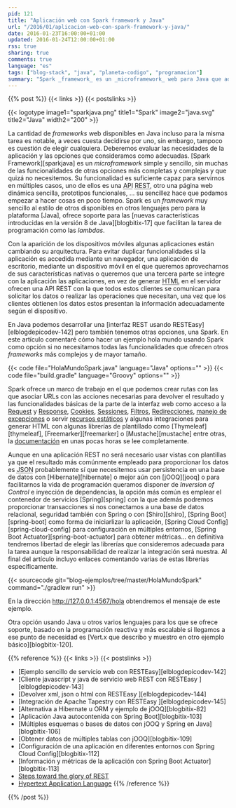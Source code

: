 ```yaml
---
pid: 121
title: "Aplicación web con Spark framework y Java"
url: "/2016/01/aplicacion-web-con-spark-framework-y-java/"
date: 2016-01-23T16:00:00+01:00
updated: 2016-01-24T12:00:00+01:00
rss: true
sharing: true
comments: true
language: "es"
tags: ["blog-stack", "java", "planeta-codigo", "programacion"]
summary: "Spark _framework_ es un _microframework_ web para Java que además hace uso de las novedades introducidas en la versión 8 del lenguaje. Para una aplicación no compleja o de un tamaño reducido permite desarrollar con su sencillez la funcionalidad de la aplicación inmediatamente y una arquitectura liviana."
---
```


{{% post %}}
{{< links >}}
{{< postslinks >}}

{{< logotype image1="sparkjava.png" title1="Spark" image2="java.svg" title2="Java" width2="200" >}}

La cantidad de _frameworks_ web disponibles en Java incluso para la misma tarea es notable, a veces cuesta decidirse por uno, sin embargo, tampoco es cuestión de elegir cualquiera. Deberemos evaluar las necesidades de la aplicación y las opciones que consideramos como adecuadas. [Spark Framework][sparkjava] es un _microframework_ simple y sencillo, sin muchas de las funcionalidades de otras opciones más completas y complejas y que quizá no necesitemos. Su funcionalidad es suficiente capaz para servirnos en múltiples casos, uno de ellos es una <abbr title="Application Programming Interface">API</abbr> <abbr title="Representational State Transfer">REST</abbr>, otro una página web dinámica sencilla, prototipos funcionales, ... su sencillez hace que podamos empezar a hacer cosas en poco tiempo. Spark es un _framework_ muy sencillo al estilo de otros disponibles en otros lenguajes pero para la plataforma [Java], ofrece soporte para las [nuevas características introducidas en la versión 8 de Java][blogbitix-17] que facilitan la tarea de programación como las _lambdas_.

Con la aparición de los dispositivos móviles algunas aplicaciones están cambiando su arquitectura. Para evitar duplicar funcionalidades si la aplicación es accedida mediante un navegador, una aplicación de escritorio, mediante un dispositivo móvil en el que queremos aprovecharnos de sus características nativas o queremos que una tercera parte se integre con la aplicación las aplicaciones, en vez de generar <abbr title="HyperText Markup Language">HTML</abbr> en el servidor ofrecen una API REST con la que todos estos clientes se comunican para solicitar los datos o realizar las operaciones que necesitan, una vez que los clientes obtienen los datos estos presentan la información adecuadamente según el dispositivo.

En Java podemos desarrollar una [interfaz REST usando RESTEasy][elblogdepicodev-142] pero también tenemos otras opciones, una Spark. En este artículo comentaré cómo hacer un ejemplo hola mundo usando Spark como opción si no necesitamos todas las funcionalidades que ofrecen otros _frameworks_ más complejos y de mayor tamaño.

{{< code file="HolaMundoSpark.java" language="Java" options="" >}}
{{< code file="build.gradle" language="Groovy" options="" >}}

Spark ofrece un marco de trabajo en el que podemos crear rutas con las que asociar URLs con las acciones necesarias para devolver el resultado y las funcionalidades básicas de la parte de la interfaz web como acceso a la [Request](http://sparkjava.com/documentation.html#request) y [Response](http://sparkjava.com/documentation.html#response), [Cookies](http://sparkjava.com/documentation.html#cookies), [Sessiones](http://sparkjava.com/documentation.html#sessions), [Filtros](http://sparkjava.com/documentation.html#filters), [Redirecciones](http://sparkjava.com/documentation.html#redirects), [manejo de excepciones](http://sparkjava.com/documentation.html#exception-mapping) o servir [recursos estáticos](http://sparkjava.com/documentation.html#static-files) y algunas integraciones para generar HTML con algunas librerías de plantillado como [Thymeleaf][thymeleaf], [Freemarker][freemarker] o [Mustache][mustache] entre otras, la [documentación](http://sparkjava.com/documentation.html) en unas pocas horas se lee completamente.

Aunque en una aplicación REST no será necesario usar vistas con plantillas ya que el resultado más comúnmente empleado para proporcionar los datos es <abbr title="JavaScript Object Notation">JSON</abbr> probablemente sí que necesitemos usar persistencia en una base de datos con [Hibernate][hibernate] o mejor aún con [jOOQ][jooq] o para facilitarnos la vida de programación queramos disponer de _Inversion of Control_ e inyección de dependencias, la opción más común es emplear el contenedor de servicios [Spring][spring] con la que además podremos proporcionar transacciones si nos conectamos a una base de datos relacional, seguridad también con Spring o con [Shiro][shiro], [Spring Boot][spring-boot] como forma de iniciarlizar la aplicación, [Spring Cloud Config][spring-cloud-config] para configuración en múltiples entornos, [Spring Boot Actuator][spring-boot-actuator] para obtener métricas... en definitiva tendremos libertad de elegir las librerías que consideremos adecuada para la tarea aunque la responsabilidad de realizar la integración será nuestra. Al final del artículo incluyo enlaces comentando varias de estas librerías específicamente.

{{< sourcecode git="blog-ejemplos/tree/master/HolaMundoSpark" command="./gradlew run" >}}

En la dirección http://127.0.0.1:4567/hola obtendremos el mensaje de este ejemplo.

Otra opción usando Java u otros varios lenguajes para los que se ofrece soporte, basado en la programación reactiva y más escalable si llegamos a ese punto de necesidad es [Vert.x que describo y muestro en otro ejemplo básico][blogbitix-120].

{{% reference %}}
{{< links >}}
{{< postslinks >}}
* [Ejemplo sencillo de servicio web con RESTEasy][elblogdepicodev-142]
* [Cliente javascript y java de servicio web REST con RESTEasy ][elblogdepicodev-143]
* [Devolver xml, json o html con RESTEasy ][elblogdepicodev-144]
* [Integración de Apache Tapestry con RESTEasy ][elblogdepicodev-145]
* [Alternativa a Hibernate u ORM y ejemplo de jOOQ][blogbitix-82]
* [Aplicación Java autocontenida con Spring Boot][blogbitix-103]
* [Múltiples esquemas o bases de datos con jOOQ y Spring en Java][blogbitix-106]
* [Obtener datos de múltiples tablas con jOOQ][blogbitix-109]
* [Configuración de una aplicación en diferentes entornos con Spring Cloud Config][blogbitix-112]
* [Información y métricas de la aplicación con Spring Boot Actuator][blogbitix-113]
* [Steps toward the glory of REST](http://martinfowler.com/articles/richardsonMaturityModel.html)
* [Hypertext Application Language](http://stateless.co/hal_specification.html)
{{% /reference %}}

{{% /post %}}
